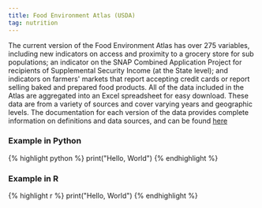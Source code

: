 ```yaml
---
title: Food Environment Atlas (USDA)
tag: nutrition
---
```

The current version of the Food Environment Atlas has over 275 variables, including new indicators on access and proximity to a grocery store for sub populations; an indicator on the SNAP Combined Application Project for recipients of Supplemental Security Income (at the State level); and indicators on farmers' markets that report accepting credit cards or report selling baked and prepared food products. All of the data included in the Atlas are aggregated into an Excel spreadsheet for easy download. These data are from a variety of sources and cover varying years and geographic levels. The documentation for each version of the data provides complete information on definitions and data sources, and can be found [here](https://www.ers.usda.gov/webdocs/DataFiles/80526/archived_documentation_August2015.pdf?v=0)

### Example in Python
{% highlight python %}
print("Hello, World")
{% endhighlight %}

### Example in R
{% highlight r %}
print("Hello, World")
{% endhighlight %}
